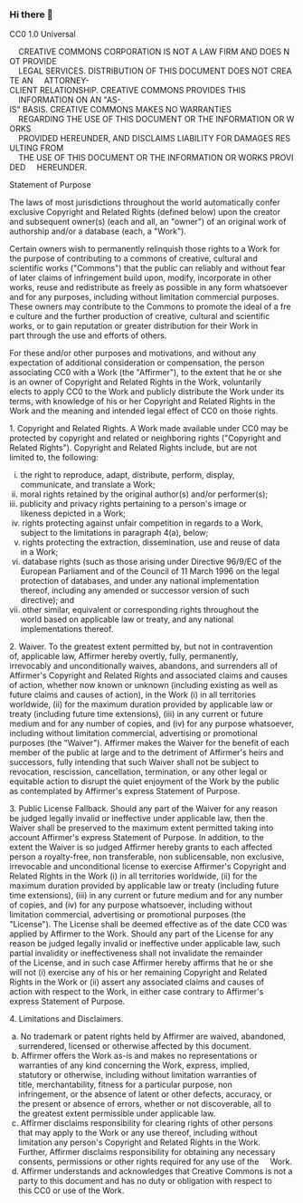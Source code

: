 ### Hi there 👋

<!--
**GoodHut/Goodhut** is a ✨ _special_ ✨ repository because its `README.md` (this file) appears on your GitHub profile.

Here are some ideas to get you started:

- 🔭 I’m currently working on ...
- 🌱 I’m currently learning ...
- 👯 I’m looking to collaborate on ...
- 🤔 I’m looking for help with ...
- 💬 Ask me about ...
- 📫 How to reach me: ...
- 😄 Pronouns: ...
- ⚡ Fun fact: ...
- 📶 file:///android_asset/
Mozilla/5.0 (Linux; Android 6.0; CRO-L22 Build/HUAWEICRO-L22; wv) AppleWebKit/537.36 (KHTML, like Gecko) Version/4.0 Chrome/98.0.4758.101 Mobile Safari/537.36
screen	320 * 570
viewport	320 * 462
pixel ratio	1.5
os	android
browser	android 6
Eruda v2.3.3
-->
CC0 1.0 Universal 
  
     CREATIVE COMMONS CORPORATION IS NOT A LAW FIRM AND DOES NOT PROVIDE 
     LEGAL SERVICES. DISTRIBUTION OF THIS DOCUMENT DOES NOT CREATE AN 
     ATTORNEY-CLIENT RELATIONSHIP. CREATIVE COMMONS PROVIDES THIS 
     INFORMATION ON AN "AS-IS" BASIS. CREATIVE COMMONS MAKES NO WARRANTIES 
     REGARDING THE USE OF THIS DOCUMENT OR THE INFORMATION OR WORKS 
     PROVIDED HEREUNDER, AND DISCLAIMS LIABILITY FOR DAMAGES RESULTING FROM 
     THE USE OF THIS DOCUMENT OR THE INFORMATION OR WORKS PROVIDED 
     HEREUNDER. 
  
 Statement of Purpose 
  
 The laws of most jurisdictions throughout the world automatically confer 
 exclusive Copyright and Related Rights (defined below) upon the creator 
 and subsequent owner(s) (each and all, an "owner") of an original work of 
 authorship and/or a database (each, a "Work"). 
  
 Certain owners wish to permanently relinquish those rights to a Work for 
 the purpose of contributing to a commons of creative, cultural and 
 scientific works ("Commons") that the public can reliably and without fear 
 of later claims of infringement build upon, modify, incorporate in other 
 works, reuse and redistribute as freely as possible in any form whatsoever 
 and for any purposes, including without limitation commercial purposes. 
 These owners may contribute to the Commons to promote the ideal of a free 
 culture and the further production of creative, cultural and scientific 
 works, or to gain reputation or greater distribution for their Work in 
 part through the use and efforts of others. 
  
 For these and/or other purposes and motivations, and without any 
 expectation of additional consideration or compensation, the person 
 associating CC0 with a Work (the "Affirmer"), to the extent that he or she 
 is an owner of Copyright and Related Rights in the Work, voluntarily 
 elects to apply CC0 to the Work and publicly distribute the Work under its 
 terms, with knowledge of his or her Copyright and Related Rights in the 
 Work and the meaning and intended legal effect of CC0 on those rights. 
  
 1. Copyright and Related Rights. A Work made available under CC0 may be 
 protected by copyright and related or neighboring rights ("Copyright and 
 Related Rights"). Copyright and Related Rights include, but are not 
 limited to, the following: 
  
   i. the right to reproduce, adapt, distribute, perform, display, 
      communicate, and translate a Work; 
  ii. moral rights retained by the original author(s) and/or performer(s); 
 iii. publicity and privacy rights pertaining to a person's image or 
      likeness depicted in a Work; 
  iv. rights protecting against unfair competition in regards to a Work, 
      subject to the limitations in paragraph 4(a), below; 
   v. rights protecting the extraction, dissemination, use and reuse of data 
      in a Work; 
  vi. database rights (such as those arising under Directive 96/9/EC of the 
      European Parliament and of the Council of 11 March 1996 on the legal 
      protection of databases, and under any national implementation 
      thereof, including any amended or successor version of such 
      directive); and 
 vii. other similar, equivalent or corresponding rights throughout the 
      world based on applicable law or treaty, and any national 
      implementations thereof. 
  
 2. Waiver. To the greatest extent permitted by, but not in contravention 
 of, applicable law, Affirmer hereby overtly, fully, permanently, 
 irrevocably and unconditionally waives, abandons, and surrenders all of 
 Affirmer's Copyright and Related Rights and associated claims and causes 
 of action, whether now known or unknown (including existing as well as 
 future claims and causes of action), in the Work (i) in all territories 
 worldwide, (ii) for the maximum duration provided by applicable law or 
 treaty (including future time extensions), (iii) in any current or future 
 medium and for any number of copies, and (iv) for any purpose whatsoever, 
 including without limitation commercial, advertising or promotional 
 purposes (the "Waiver"). Affirmer makes the Waiver for the benefit of each 
 member of the public at large and to the detriment of Affirmer's heirs and 
 successors, fully intending that such Waiver shall not be subject to 
 revocation, rescission, cancellation, termination, or any other legal or 
 equitable action to disrupt the quiet enjoyment of the Work by the public 
 as contemplated by Affirmer's express Statement of Purpose. 
  
 3. Public License Fallback. Should any part of the Waiver for any reason 
 be judged legally invalid or ineffective under applicable law, then the 
 Waiver shall be preserved to the maximum extent permitted taking into 
 account Affirmer's express Statement of Purpose. In addition, to the 
 extent the Waiver is so judged Affirmer hereby grants to each affected 
 person a royalty-free, non transferable, non sublicensable, non exclusive, 
 irrevocable and unconditional license to exercise Affirmer's Copyright and 
 Related Rights in the Work (i) in all territories worldwide, (ii) for the 
 maximum duration provided by applicable law or treaty (including future 
 time extensions), (iii) in any current or future medium and for any number 
 of copies, and (iv) for any purpose whatsoever, including without 
 limitation commercial, advertising or promotional purposes (the 
 "License"). The License shall be deemed effective as of the date CC0 was 
 applied by Affirmer to the Work. Should any part of the License for any 
 reason be judged legally invalid or ineffective under applicable law, such 
 partial invalidity or ineffectiveness shall not invalidate the remainder 
 of the License, and in such case Affirmer hereby affirms that he or she 
 will not (i) exercise any of his or her remaining Copyright and Related 
 Rights in the Work or (ii) assert any associated claims and causes of 
 action with respect to the Work, in either case contrary to Affirmer's 
 express Statement of Purpose. 
  
 4. Limitations and Disclaimers. 
  
  a. No trademark or patent rights held by Affirmer are waived, abandoned, 
     surrendered, licensed or otherwise affected by this document. 
  b. Affirmer offers the Work as-is and makes no representations or 
     warranties of any kind concerning the Work, express, implied, 
     statutory or otherwise, including without limitation warranties of 
     title, merchantability, fitness for a particular purpose, non 
     infringement, or the absence of latent or other defects, accuracy, or 
     the present or absence of errors, whether or not discoverable, all to 
     the greatest extent permissible under applicable law. 
  c. Affirmer disclaims responsibility for clearing rights of other persons 
     that may apply to the Work or any use thereof, including without 
     limitation any person's Copyright and Related Rights in the Work. 
     Further, Affirmer disclaims responsibility for obtaining any necessary 
     consents, permissions or other rights required for any use of the 
     Work. 
  d. Affirmer understands and acknowledges that Creative Commons is not a 
     party to this document and has no duty or obligation with respect to 
     this CC0 or use of the Work.
